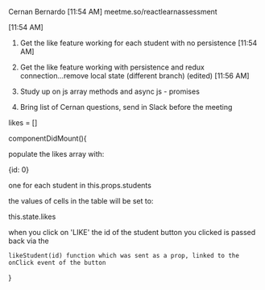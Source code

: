 Cernan Bernardo [11:54 AM]
meetme.so/reactlearnassessment

[11:54 AM]
1. Get the like feature working for each student with no persistence
[11:54 AM]
2. Get the like feature working with persistence and redux connection...remove local state (different branch) (edited)
[11:56 AM]
3. Study up on js array methods and async js - promises

4. Bring list of Cernan questions, send in Slack before the meeting


likes = []

componentDidMount(){

  populate the likes array with:

  {id: 0}

  one for each student in this.props.students


  the values of cells in the table will be set to: 
  
  this.state.likes

  when you click on 'LIKE'
    the id of the student button you clicked is passed back via the

    likeStudent(id) function which was sent as a prop, linked to the onClick event of the button










}